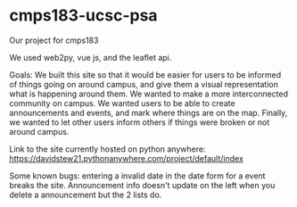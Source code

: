 # cmps183-ucsc-psa
Our project for cmps183

We used web2py, vue js, and the leaflet api.

Goals:
We built this site so that it would be easier for users to be informed of things going on around campus, and give them a visual representation what is happening around them. We wanted to make a more interconnected community on campus. We wanted users to be able to create announcements and events, and mark where things are on the map. Finally, we wanted to let other users inform others if things were broken or not around campus.

Link to the site currently hosted on python anywhere:
https://davidstew21.pythonanywhere.com/project/default/index

Some known bugs:
entering a invalid date in the date form for a event breaks the site.
Announcement info doesn't update on the left when you delete a announcement but the 2 lists do.
